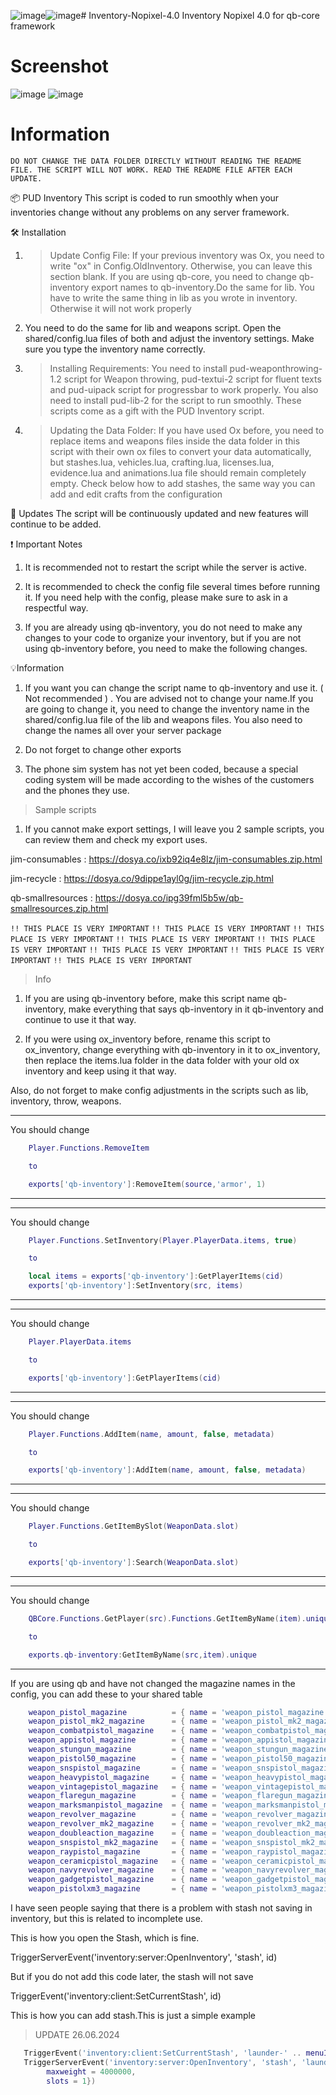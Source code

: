 ![image](https://github.com/user-attachments/assets/28e872a1-18e0-465f-ad6a-1e52ada8130b)![image](https://github.com/user-attachments/assets/3bca462b-3f99-481c-a74f-40ee79fa95b2)# Inventory-Nopixel-4.0
Inventory Nopixel 4.0 for qb-core framework

# Screenshot 
![image](https://github.com/user-attachments/assets/b942b241-3f17-42e7-9dde-cc109d4fa02d)
![image](https://github.com/user-attachments/assets/88d0d538-15e8-4319-bed1-348bad01e1f9)


# Information
```DO NOT CHANGE THE DATA FOLDER DIRECTLY WITHOUT READING THE README FILE. THE SCRIPT WILL NOT WORK. READ THE README FILE AFTER EACH UPDATE.```

📦 PUD Inventory
This script is coded to run smoothly when your inventories change without any problems on any server framework.

🛠️ Installation
1. >Update Config File:
If your previous inventory was Ox, you need to write "ox" in Config.OldInventory. Otherwise, you can leave this section blank.
If you are using qb-core, you need to change qb-inventory export names to qb-inventory.Do the same for lib. You have to write the same thing in lib as you wrote in inventory. Otherwise it will not work properly

2. You need to do the same for lib and weapons script. Open the shared/config.lua files of both and adjust the inventory settings. Make sure you type the inventory name correctly.

2. >Installing Requirements:
You need to install pud-weaponthrowing-1.2 script for Weapon throwing, pud-textui-2 script for fluent texts and pud-uipack script for progressbar to work properly. You also need to install pud-lib-2 for the script to run smoothly. These scripts come as a gift with the PUD Inventory script.

3. >Updating the Data Folder:
If you have used Ox before, you need to replace items and weapons files inside the data folder in this script with their own ox files to convert your data automatically, but stashes.lua, vehicles.lua, crafting.lua, licenses.lua, evidence.lua and animations.lua file should remain completely empty. Check below how to add stashes, the same way you can add and edit crafts from the configuration

🚀 Updates
The script will be continuously updated and new features will continue to be added.

❗️ Important Notes
1. It is recommended not to restart the script while the server is active.

2. It is recommended to check the config file several times before running it. If you need help with the config, please make sure to ask in a respectful way.

3. If you are already using qb-inventory, you do not need to make any changes to your code to organize your inventory, but if you are not using qb-inventory before, you need to make the following changes.



💡Information
1. If you want you can change the script name to qb-inventory and use it. ( Not recommended ) . You are advised not to change your name.If you are going to change it, you need to change the inventory name in the shared/config.lua file of the lib and weapons files. You also need to change the names all over your server package

2. Do not forget to change other exports

3. The phone sim system has not yet been coded, because a special coding system will be made according to the wishes of the customers and the phones they use.


> Sample scripts

1. If you cannot make export settings, I will leave you 2 sample scripts, you can review them and check my export uses.

jim-consumables : https://dosya.co/ixb92iq4e8lz/jim-consumables.zip.html

jim-recycle : https://dosya.co/9dippe1ayl0g/jim-recycle.zip.html

qb-smallresources : https://dosya.co/ipg39fml5b5w/qb-smallresources.zip.html




```!! THIS PLACE IS VERY IMPORTANT```
```!! THIS PLACE IS VERY IMPORTANT```
```!! THIS PLACE IS VERY IMPORTANT```
```!! THIS PLACE IS VERY IMPORTANT```
```!! THIS PLACE IS VERY IMPORTANT```
```!! THIS PLACE IS VERY IMPORTANT```
```!! THIS PLACE IS VERY IMPORTANT```
```!! THIS PLACE IS VERY IMPORTANT```
> Info 
1. If you are using qb-inventory before, make this script name qb-inventory, make everything that says qb-inventory in it qb-inventory and continue to use it that way.

2. If you were using ox_inventory before, rename this script to ox_inventory, change everything with qb-inventory in it to ox_inventory, then replace the items.lua folder in the data folder with your old ox inventory and keep using it that way. 

Also, do not forget to make config adjustments in the scripts such as lib, inventory, throw, weapons.


--------------------------------------------------------------------------------------------------------------------------------------------------------------------------------
You should change 
```lua
    Player.Functions.RemoveItem

    to 

    exports['qb-inventory']:RemoveItem(source,'armor', 1)
```
--------------------------------------------------------------------------------------------------------------------------------------------------------------------------------


--------------------------------------------------------------------------------------------------------------------------------------------------------------------------------
You should change 
```lua
    Player.Functions.SetInventory(Player.PlayerData.items, true)

    to 

    local items = exports['qb-inventory']:GetPlayerItems(cid)
    exports['qb-inventory']:SetInventory(src, items)
```
--------------------------------------------------------------------------------------------------------------------------------------------------------------------------------


--------------------------------------------------------------------------------------------------------------------------------------------------------------------------------
You should change 
```lua
    Player.PlayerData.items

    to 

    exports['qb-inventory']:GetPlayerItems(cid)
```
--------------------------------------------------------------------------------------------------------------------------------------------------------------------------------


--------------------------------------------------------------------------------------------------------------------------------------------------------------------------------
You should change         
```lua
    Player.Functions.AddItem(name, amount, false, metadata) 

    to 

    exports['qb-inventory']:AddItem(name, amount, false, metadata) 
```
--------------------------------------------------------------------------------------------------------------------------------------------------------------------------------


--------------------------------------------------------------------------------------------------------------------------------------------------------------------------------
You should change         
```lua
    Player.Functions.GetItemBySlot(WeaponData.slot)

    to 

    exports['qb-inventory']:Search(WeaponData.slot)
```
--------------------------------------------------------------------------------------------------------------------------------------------------------------------------------


--------------------------------------------------------------------------------------------------------------------------------------------------------------------------------
You should change         
```lua
    QBCore.Functions.GetPlayer(src).Functions.GetItemByName(item).unique

    to 

    exports.qb-inventory:GetItemByName(src,item).unique
```
--------------------------------------------------------------------------------------------------------------------------------------------------------------------------------






If you are using qb and have not changed the magazine names in the config, you can add these to your shared table

```lua
    weapon_pistol_magazine          = { name = 'weapon_pistol_magazine', label = 'Pistol Magazine', weight = 1000, type = 'weapon', ammotype = 'AMMO_PISTOL', image = 'clip_attachment.png', unique = true, useable = false, description = 'Pistol Magazine' },
    weapon_pistol_mk2_magazine      = { name = 'weapon_pistol_mk2_magazine', label = 'Pistol Mk II Magazine', weight = 1000, type = 'weapon', ammotype = 'AMMO_PISTOL', image = 'clip_attachment.png', unique = true, useable = false, description = 'Pistol Mk II Magazine' },
    weapon_combatpistol_magazine    = { name = 'weapon_combatpistol_magazine', label = 'Combat Pistol Magazine', weight = 1000, type = 'weapon', ammotype = 'AMMO_PISTOL', image = 'clip_attachment.png', unique = true, useable = false, description = 'Combat Pistol Magazine' },
    weapon_appistol_magazine        = { name = 'weapon_appistol_magazine', label = 'AP Pistol Magazine', weight = 1000, type = 'weapon', ammotype = 'AMMO_PISTOL', image = 'clip_attachment.png', unique = true, useable = false, description = 'AP Pistol Magazine' },
    weapon_stungun_magazine         = { name = 'weapon_stungun_magazine', label = 'Taser Magazine', weight = 1000, type = 'weapon', ammotype = nil, image = 'clip_attachment.png', unique = true, useable = false, description = 'Taser Magazine' },
    weapon_pistol50_magazine        = { name = 'weapon_pistol50_magazine', label = 'Pistol .50 Magazine', weight = 1000, type = 'weapon', ammotype = 'AMMO_PISTOL', image = 'clip_attachment.png', unique = true, useable = false, description = 'Pistol .50 Magazine' },
    weapon_snspistol_magazine       = { name = 'weapon_snspistol_magazine', label = 'SNS Pistol Magazine', weight = 1000, type = 'weapon', ammotype = 'AMMO_PISTOL', image = 'clip_attachment.png', unique = true, useable = false, description = 'SNS Pistol Magazine' },
    weapon_heavypistol_magazine     = { name = 'weapon_heavypistol_magazine', label = 'Heavy Pistol Magazine', weight = 1000, type = 'weapon', ammotype = 'AMMO_PISTOL', image = 'clip_attachment.png', unique = true, useable = false, description = 'Heavy Pistol Magazine' },
    weapon_vintagepistol_magazine   = { name = 'weapon_vintagepistol_magazine', label = 'Vintage Pistol Magazine', weight = 1000, type = 'weapon', ammotype = 'AMMO_PISTOL', image = 'clip_attachment.png', unique = true, useable = false, description = 'Vintage Pistol Magazine' },
    weapon_flaregun_magazine        = { name = 'weapon_flaregun_magazine', label = 'Flare Gun Magazine', weight = 1000, type = 'weapon', ammotype = 'AMMO_FLARE', image = 'clip_attachment.png', unique = true, useable = false, description = 'Flare Gun Magazine' },
    weapon_marksmanpistol_magazine  = { name = 'weapon_marksmanpistol_magazine', label = 'Marksman Pistol Magazine', weight = 1000, type = 'weapon', ammotype = 'AMMO_PISTOL', image = 'clip_attachment.png', unique = true, useable = false, description = 'Marksman Pistol Magazine' },
    weapon_revolver_magazine        = { name = 'weapon_revolver_magazine', label = 'Revolver Magazine', weight = 1000, type = 'weapon', ammotype = 'AMMO_PISTOL', image = 'clip_attachment.png', unique = true, useable = false, description = 'Revolver Magazine' },
    weapon_revolver_mk2_magazine    = { name = 'weapon_revolver_mk2_magazine', label = 'Violence Magazine', weight = 1000, type = 'weapon', ammotype = 'AMMO_PISTOL', image = 'clip_attachment.png', unique = true, useable = false, description = 'da Violence Magazine' },
    weapon_doubleaction_magazine    = { name = 'weapon_doubleaction_magazine', label = 'Double Action Revolver Magazine', weight = 1000, type = 'weapon', ammotype = 'AMMO_PISTOL', image = 'clip_attachment.png', unique = true, useable = false, description = 'Double Action Revolver Magazine' },
    weapon_snspistol_mk2_magazine   = { name = 'weapon_snspistol_mk2_magazine', label = 'SNS Pistol Mk II Magazine', weight = 1000, type = 'weapon', ammotype = 'AMMO_PISTOL', image = 'clip_attachment.png', unique = true, useable = false, description = 'SNS Pistol MK2 Magazine' },
    weapon_raypistol_magazine       = { name = 'weapon_raypistol_magazine', label = 'Up-n-Atomizer Magazine', weight = 1000, type = 'weapon', ammotype = 'AMMO_PISTOL', image = 'clip_attachment.png', unique = true, useable = false, description = 'Weapon Raypistol Magazine' },
    weapon_ceramicpistol_magazine   = { name = 'weapon_ceramicpistol_magazine', label = 'Ceramic Pistol Magazine', weight = 1000, type = 'weapon', ammotype = 'AMMO_PISTOL', image = 'clip_attachment.png', unique = true, useable = false, description = 'Weapon Ceramicpistol Magazine' },
    weapon_navyrevolver_magazine    = { name = 'weapon_navyrevolver_magazine', label = 'Navy Revolver Magazine', weight = 1000, type = 'weapon', ammotype = 'AMMO_PISTOL', image = 'clip_attachment.png', unique = true, useable = false, description = 'Weapon Navyrevolver Magazine' },
    weapon_gadgetpistol_magazine    = { name = 'weapon_gadgetpistol_magazine', label = 'Perico Pistol Magazine', weight = 1000, type = 'weapon', ammotype = 'AMMO_PISTOL', image = 'clip_attachment.png', unique = true, useable = false, description = 'Weapon Gadgetpistol Magazine' },
    weapon_pistolxm3_magazine       = { name = 'weapon_pistolxm3_magazine', label = 'Pistol XM3 Magazine', weight = 1000, type = 'weapon', ammotype = 'AMMO_PISTOL', image = 'clip_attachment.png', unique = true, useable = false, description = 'Pistol XM3 Magazine' },
```


I have seen people saying that there is a problem with stash not saving in inventory, but this is related to incomplete use.

This is how you open the Stash, which is fine.

TriggerServerEvent('inventory:server:OpenInventory', 'stash', id)


But if you do not add this code later, the stash will not save

TriggerEvent('inventory:client:SetCurrentStash', id)




This is how you can add stash.This is just a simple example

> UPDATE 26.06.2024
```lua
   TriggerEvent('inventory:client:SetCurrentStash', 'launder-' .. menuId)
   TriggerServerEvent('inventory:server:OpenInventory', 'stash', 'launder-' .. menuId , {
        maxweight = 4000000,
        slots = 1})
```
